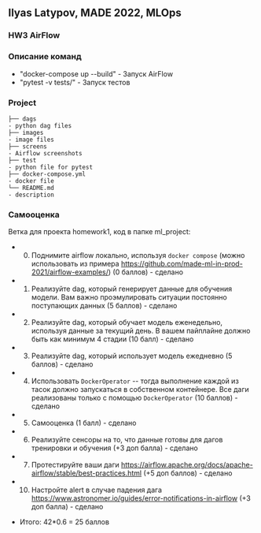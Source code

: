 ## Ilyas Latypov, MADE 2022, MLOps
### HW3 AirFlow

### Описание команд
 - "docker-compose up --build"                                                              - Запуск AirFlow
 -  "pytest -v tests/"                                                                                - Запуск тестов

### Project
    ├── dags                                                                                             - python dag files
    ├── images                                                                                         - image files
    ├── screens                                                                                        - Airflow screenshots
    ├── test                                                                                               - python file for pytest
    ├── docker-compose.yml                                                                    - docker file
    └── README.md                                                                                 - description


### Самооценка
Ветка для проекта homework1, код в папке ml_project:
+   0. Поднимите airflow локально, используя `docker compose` (можно использовать из примера https://github.com/made-ml-in-prod-2021/airflow-examples/) (0 баллов) - сделано
+   1. Реализуйте dag, который генерирует данные для обучения модели. Вам важно проэмулировать ситуации постоянно поступающих данных  (5 баллов) - сделано
+   2. Реализуйте dag, который обучает модель еженедельно, используя данные за текущий день. В вашем пайплайне должно быть как минимум 4 стадии (10 балл) - сделано
+   3. Реализуйте dag, который использует модель ежедневно (5 баллов) - сделано
+   4. Использовать `DockerOperator` -- тогда выполнение каждой из тасок должно запускаться в собственном контейнере. Все даги реализованы только с помощью `DockerOperator` (10 баллов) - сделано
+   5. Самооценка (1 балл) - сделано
+   6. Реализуйте сенсоры на то, что данные готовы для дагов тренировки и обучения (+3 доп балла)  - сделано
+   7. Протестируйте ваши даги https://airflow.apache.org/docs/apache-airflow/stable/best-practices.html (+5 доп баллов)  - сделано
+   10. Настройте alert в случае падения дага https://www.astronomer.io/guides/error-notifications-in-airflow (+3 доп балла) - сделано

+ Итого: 42*0.6 = 25 баллов
